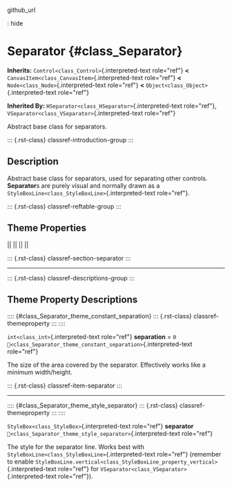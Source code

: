 github_url

:   hide

# Separator {#class_Separator}

**Inherits:** `Control<class_Control>`{.interpreted-text role="ref"}
**\<** `CanvasItem<class_CanvasItem>`{.interpreted-text role="ref"}
**\<** `Node<class_Node>`{.interpreted-text role="ref"} **\<**
`Object<class_Object>`{.interpreted-text role="ref"}

**Inherited By:** `HSeparator<class_HSeparator>`{.interpreted-text
role="ref"}, `VSeparator<class_VSeparator>`{.interpreted-text
role="ref"}

Abstract base class for separators.

::: {.rst-class}
classref-introduction-group
:::

## Description

Abstract base class for separators, used for separating other controls.
**Separator**s are purely visual and normally drawn as a
`StyleBoxLine<class_StyleBoxLine>`{.interpreted-text role="ref"}.

::: {.rst-class}
classref-reftable-group
:::

## Theme Properties

||
||
||
||

::: {.rst-class}
classref-section-separator
:::

------------------------------------------------------------------------

::: {.rst-class}
classref-descriptions-group
:::

## Theme Property Descriptions

:::: {#class_Separator_theme_constant_separation}
::: {.rst-class}
classref-themeproperty
:::
::::

`int<class_int>`{.interpreted-text role="ref"} **separation** = `0`
`🔗<class_Separator_theme_constant_separation>`{.interpreted-text
role="ref"}

The size of the area covered by the separator. Effectively works like a
minimum width/height.

::: {.rst-class}
classref-item-separator
:::

------------------------------------------------------------------------

:::: {#class_Separator_theme_style_separator}
::: {.rst-class}
classref-themeproperty
:::
::::

`StyleBox<class_StyleBox>`{.interpreted-text role="ref"} **separator**
`🔗<class_Separator_theme_style_separator>`{.interpreted-text
role="ref"}

The style for the separator line. Works best with
`StyleBoxLine<class_StyleBoxLine>`{.interpreted-text role="ref"}
(remember to enable
`StyleBoxLine.vertical<class_StyleBoxLine_property_vertical>`{.interpreted-text
role="ref"} for `VSeparator<class_VSeparator>`{.interpreted-text
role="ref"}).
